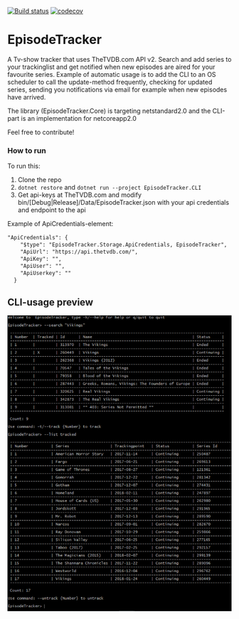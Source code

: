 [![Build status](https://ci.appveyor.com/api/projects/status/6mcryq5ft8bm36fp?svg=true)](https://ci.appveyor.com/project/2mas/episodetracker) [![codecov](https://codecov.io/gh/2mas/EpisodeTracker/branch/master/graph/badge.svg)](https://codecov.io/gh/2mas/EpisodeTracker)

# EpisodeTracker #

A Tv-show tracker that uses TheTVDB.com API v2. Search and add series to your trackinglist and get notified when new episodes are aired for your favourite series. Example of automatic usage is to add the CLI to an OS scheduler to call the update-method frequently, checking for updated series, sending you notifications via email for example when new episodes have arrived.

The library (EpisodeTracker.Core) is targeting netstandard2.0 and the CLI-part is an implementation for netcoreapp2.0

Feel free to contribute!

### How to run ###

To run this:

1. Clone the repo
2. ```dotnet restore``` and ```dotnet run --project EpisodeTracker.CLI```
3. Get api-keys at TheTVDB.com and modify bin/[Debug|Release]/Data/EpisodeTracker.json with your api credentials and endpoint to the api

Example of ApiCredentials-element:

```
"ApiCredentials": {
    "$type": "EpisodeTracker.Storage.ApiCredentials, EpisodeTracker",
    "ApiUrl": "https://api.thetvdb.com/",
    "ApiKey": "",
    "ApiUser": "",
    "ApiUserkey": ""
  }
```

## CLI-usage preview
![EpisodeTracker.CLI](assets/cli-usage.png)
